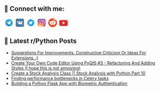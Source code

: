 ## 🔎 Connect with me:
[<img src="https://github.com/bullbesh/bullbesh/blob/main/images/Telegram.png" width="32" height="32" />](https://t.me/bullbesh)
[<img src="https://github.com/bullbesh/bullbesh/blob/main/images/VK.png" width="32" height="32" />](https://vk.com/bullbesh)
[<img src="https://github.com/bullbesh/bullbesh/blob/main/images/Twitter.png" width="32" height="32" />](https://twitter.com/bullbesh1)
[<img src="https://github.com/bullbesh/bullbesh/blob/main/images/Instagram.png" width="32" height="32" />](https://www.instagram.com/bullbesh)
[<img src="https://github.com/bullbesh/bullbesh/blob/main/images/Reddit.png" width="32" height="32" />](https://www.reddit.com/user/bullbesh)
[<img src="https://github.com/bullbesh/bullbesh/blob/main/images/YouTube.png" width="32" height="32" />](https://www.youtube.com/channel/UCtfjRs6uzgq5mfm8S06WTcg)

## 📕 Latest r/Python Posts
<!-- BLOG-POST-LIST:START -->
- [Suggestions For Improvements. Constructive Criticism Or Ideas For Extensions. :&rpar;](https://www.reddit.com/r/Python/comments/w4pxbx/suggestions_for_improvements_constructive/)
- [Create Your Own Code Editor Using PyQt5 #3 - Refactoring And Adding Styles &lpar;I hope this is not annoying&rpar;](https://www.reddit.com/r/Python/comments/w4pj3j/create_your_own_code_editor_using_pyqt5_3/)
- [Create a Stock Analysis Class || Stock Analysis with Python Part 10](https://www.reddit.com/r/Python/comments/w4pca3/create_a_stock_analysis_class_stock_analysis_with/)
- [Finding performance bottlenecks in Celery tasks](https://www.reddit.com/r/Python/comments/w4p1sj/finding_performance_bottlenecks_in_celery_tasks/)
- [Building a Python Flask App with Biometric Authentication](https://www.reddit.com/r/Python/comments/w4oc1c/building_a_python_flask_app_with_biometric/)
<!-- BLOG-POST-LIST:END -->
